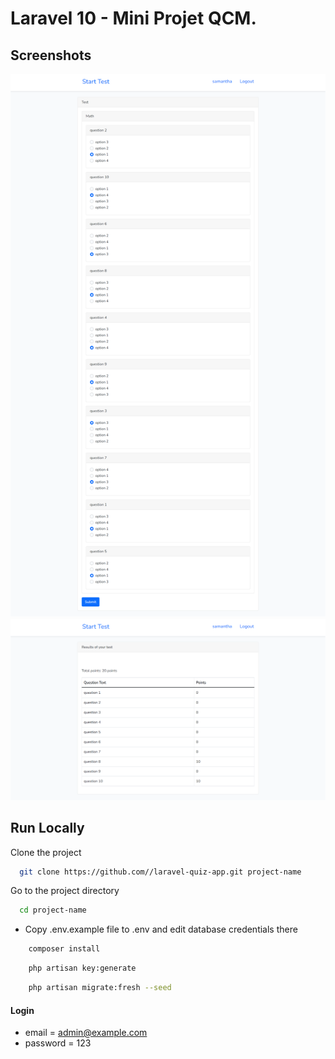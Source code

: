 # Laravel 10 - Mini Projet QCM.

## Screenshots

![preview img](/preview.png)
![preview img](/preview2.png)

## Run Locally

Clone the project

```bash
  git clone https://github.com//laravel-quiz-app.git project-name
```

Go to the project directory

```bash
  cd project-name
```

-   Copy .env.example file to .env and edit database credentials there

```bash
    composer install
```

```bash
    php artisan key:generate
```

```bash
    php artisan migrate:fresh --seed
```

#### Login

-   email = admin@example.com
-   password = 123
